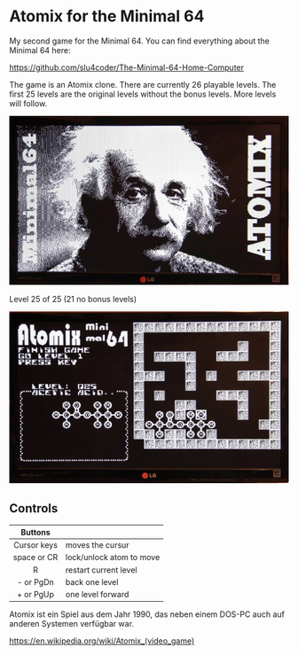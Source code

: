 # Atomix for the Minimal 64

My second game for the Minimal 64.
You can find everything about the Minimal 64 here:

https://github.com/slu4coder/The-Minimal-64-Home-Computer

The game is an Atomix clone. There are currently 26 playable levels. The first 25 levels are the original levels without the bonus levels. More levels will follow.

![atomix](atomix-minimal64-start.jpg)

Level 25 of 25 (21 no bonus levels)

![atomix](atomix-minimal64-level-25.jpg)

## Controls

|Buttons     |                          |
|:----------:|:-------------------------|
|Cursor keys |moves the cursur          |
|space or CR |lock/unlock atom to move  |
|R           |restart current level     |
|- or PgDn   |back one level            |
|+ or PgUp   |one level forward         |


Atomix ist ein Spiel aus dem Jahr 1990, das neben einem DOS-PC auch auf anderen Systemen verfügbar war.

https://en.wikipedia.org/wiki/Atomix_(video_game)

